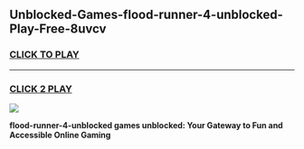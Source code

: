 
## Unblocked-Games-flood-runner-4-unblocked-Play-Free-8uvcv
<h3>
<a href="https://premium76.site?title=flood-runner-4-unblocked&ref=20M">CLICK TO PLAY</a></h3>
<hr>

<h3>
<a href="https://premium76.site?title=flood-runner-4-unblocked&ref=20M">CLICK 2 PLAY</a>
  
</h3>

<a href="https://premium76.site?title=flood-runner-4-unblocked&ref=19M"><img src="https://clearcache.store/games.png"></a>


**flood-runner-4-unblocked games unblocked: Your Gateway to Fun and Accessible Online Gaming**
